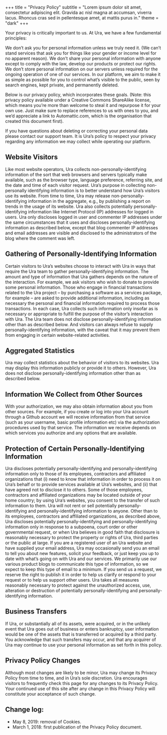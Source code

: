 +++
title = "Privacy Policy"
subtitle = "Lorem ipsum dolor sit amet, consectetur adipiscing elit. Gravida ac nisl magna at accumsan, viverra lacus. Rhoncus cras sed in pellentesque amet, at mattis purus in."
theme = "dark"
+++

Your privacy is critically important to us. At Ura, we have a few fundamental principles:

We don’t ask you for personal information unless we truly need it. (We can’t stand services that ask you for things like your gender or income level for no apparent reason).
 We don’t share your personal information with anyone except to comply with the law, develop our products or protect our rights.
 We don’t store personal information on our servers unless required for the ongoing operation of one of our services.
    In our platform, we aim to make it as simple as possible for you to control what’s visible to the public, seen by search engines, kept private, and permanently deleted.

Below is our privacy policy, which incorporates these goals. (Note: this privacy policy available under a Creative Commons ShareAlike license, which means you’re more than welcome to steal it and repurpose it for your own use. Just make sure to replace references to us with ones to you, and we’d appreciate a link to Automattic.com, which is the organisation that created this document first).

If you have questions about deleting or correcting your personal data please contact our support team.
It is Ura’s policy to respect your privacy regarding any information we may collect while operating our platform.

## Website Visitors

Like most website operators, Ura collects non-personally-identifying information of the sort that web browsers and servers typically make available, such as the browser type, language preference, referring site, and the date and time of each visitor request. Ura’s purpose in collecting non-personally identifying information is to better understand how Ura’s visitors use its website. From time to time, Ura may release non-personally-identifying information in the aggregate, e.g., by publishing a report on trends in the usage of its website.
Ura also collects potentially personally-identifying information like Internet Protocol (IP) addresses for logged in users. Ura only discloses logged in user and commenter IP addresses under the same circumstances that it uses and discloses personally-identifying information as described below, except that blog commenter IP addresses and email addresses are visible and disclosed to the administrators of the blog where the comment was left.

## Gathering of Personally-Identifying Information

Certain visitors to Ura’s websites choose to interact with Ura in ways that require the Ura team to gather personally-identifying information. The amount and type of information that Ura gathers depends on the nature of the interaction. For example, we ask visitors who wish to donate to provide some personal information. Those who engage in financial transactions related to the Ura project – by purchasing a software as a services package, for example – are asked to provide additional information, including as necessary the personal and financial information required to process those transactions. In each case, Ura collects such information only insofar as is necessary or appropriate to fulfill the purpose of the visitor’s interaction with Ura. The Ura team does not disclose personally-identifying information other than as described below. And visitors can always refuse to supply personally-identifying information, with the caveat that it may prevent them from engaging in certain website-related activities.

## Aggregated Statistics

Ura may collect statistics about the behavior of visitors to its websites. Ura may display this information publicly or provide it to others. However, Ura does not disclose personally-identifying information other than as described below.

## Information We Collect from Other Sources

With your authorization, we may also obtain information about you from other sources. For example, if you create or log into your Ura account through a Github account we will receive information from that service (such as your username, basic profile information etc) via the authorization procedures used by that service. The information we receive depends on which services you authorize and any options that are available.

## Protection of Certain Personally-Identifying Information

Ura discloses potentially personally-identifying and personally-identifying information only to those of its employees, contractors and affiliated organizations that (i) need to know that information in order to process it on Ura’s behalf or to provide services available at Ura’s websites, and (ii) that have agreed not to disclose it to others. Some of those employees, contractors and affiliated organizations may be located outside of your home country; by using Ura’s websites, you consent to the transfer of such information to them. Ura will not rent or sell potentially personally-identifying and personally-identifying information to anyone. Other than to its employees, contractors and affiliated organizations, as described above, Ura discloses potentially personally-identifying and personally-identifying information only in response to a subpoena, court order or other governmental request, or when Ura believes in good faith that disclosure is reasonably necessary to protect the property or rights of Ura, third parties or the public at large. If you are a registered user of an Ura website and have supplied your email address, Ura may occasionally send you an email to tell you about new features, solicit your feedback, or just keep you up to date with what’s going on with Ura and our services. We primarily use our various product blogs to communicate this type of information, so we expect to keep this type of email to a minimum. If you send us a request, we reserve the right to publish it in order to help us clarify or respond to your request or to help us support other users. Ura takes all measures reasonably necessary to protect against the unauthorized access, use, alteration or destruction of potentially personally-identifying and personally-identifying information.

## Business Transfers

If Ura, or substantially all of its assets, were acquired, or in the unlikely event that Ura goes out of business or enters bankruptcy, user information would be one of the assets that is transferred or acquired by a third party. You acknowledge that such transfers may occur, and that any acquirer of Ura may continue to use your personal information as set forth in this policy.

## Privacy Policy Changes

Although most changes are likely to be minor, Ura may change its Privacy Policy from time to time, and in Ura’s sole discretion. Ura encourages visitors to frequently check this page for any changes to its Privacy Policy. Your continued use of this site after any change in this Privacy Policy will constitute your acceptance of such change.

## Change log:

- May 8, 2019: removal of Cookies.
- March 1, 2018: first publication of the Privacy Policy document.

